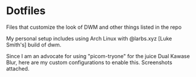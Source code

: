 # Dotfiles
Files that customize the look of DWM and other things listed in the repo

My personal setup includes using Arch Linux with @larbs.xyz [Luke Smith's] build of dwm.

Since I am an advocate for using "picom-tryone" for the juice Dual Kawase Blur, 
here are my custom configurations to enable this. Screenshots attached.

